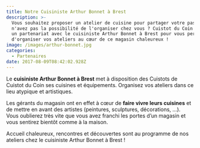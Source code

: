 ```yaml
---
title: Notre Cuisiniste Arthur Bonnet à Brest
description: >-
  Vous souhaitez proposer un atelier de cuisine pour partager votre passion mais
  n'avez pas la possibilité de l'organiser chez vous ? Cuistot du Coin a tissé
  un partenariat avec le cuisiniste Arthur Bonnet à Brest pour vous permettre
  d'organiser vos ateliers au cœur de ce magasin chaleureux !
image: /images/arthur-bonnet.jpg
categories:
  - Partenaires
date: 2017-08-09T08:42:02.928Z
---
```

Le **cuisiniste Arthur Bonnet à Brest** met à disposition des Cuistots de Cuistot du Coin ses cuisines et équipements. Organisez vos ateliers dans ce lieu atypique et artistiques. 

Les gérants du magasin ont en effet à cœur de **faire vivre leurs cuisines** et de mettre en avant des artistes  (peintures, sculptures, décorations, …). Vous oublierez très vite que vous avez franchi les portes d’un magasin et vous sentirez bientôt comme à la maison.

Accueil chaleureux, rencontres et découvertes sont au programme de nos ateliers chez le cuisiniste Arthur Bonnet à Brest !




